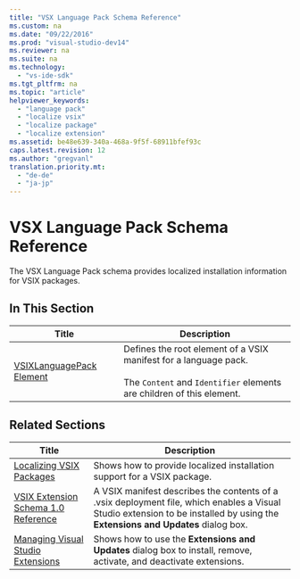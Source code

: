 ```yaml
---
title: "VSX Language Pack Schema Reference"
ms.custom: na
ms.date: "09/22/2016"
ms.prod: "visual-studio-dev14"
ms.reviewer: na
ms.suite: na
ms.technology: 
  - "vs-ide-sdk"
ms.tgt_pltfrm: na
ms.topic: "article"
helpviewer_keywords: 
  - "language pack"
  - "localize vsix"
  - "localize package"
  - "localize extension"
ms.assetid: be48e639-340a-468a-9f5f-68911bfef93c
caps.latest.revision: 12
ms.author: "gregvanl"
translation.priority.mt: 
  - "de-de"
  - "ja-jp"
---
```

# VSX Language Pack Schema Reference
The VSX Language Pack schema provides localized installation information for VSIX packages.  
  
## In This Section  
  
|Title|Description|  
|-----------|-----------------|  
|[VSIXLanguagePack Element](../vs140/vsixlanguagepack-element--vsix-language-pack-schema-.md)|Defines the root element of a VSIX manifest for a language pack.<br /><br /> The `Content` and `Identifier` elements are children of this element.|  
  
## Related Sections  
  
|Title|Description|  
|-----------|-----------------|  
|[Localizing VSIX Packages](../vs140/localizing-vsix-packages.md)|Shows how to provide localized installation support for a VSIX package.|  
|[VSIX Extension Schema 1.0 Reference](assetId:///76e410ec-b1fb-4652-ac98-4a4c52e09a2b)|A VSIX manifest describes the contents of a .vsix deployment file, which enables a Visual Studio extension to be installed by using the **Extensions and Updates** dialog box.|  
|[Managing Visual Studio Extensions](../vs140/finding-and-using-visual-studio-extensions.md)|Shows how to use the **Extensions and Updates** dialog box to install, remove, activate, and deactivate extensions.|